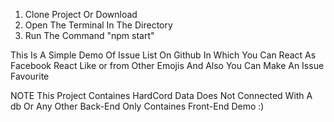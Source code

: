 1) Clone Project Or Download 
2) Open The Terminal In The Directory
3) Run The Command "npm start"

This Is A Simple Demo Of Issue List On Github In Which You Can React As Facebook React Like or from Other Emojis And Also You Can Make An Issue Favourite

NOTE 
This Project Containes HardCord Data Does Not Connected With A db Or Any Other Back-End Only Containes Front-End Demo :)